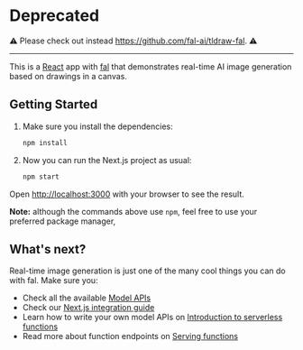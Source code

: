 # Deprecated

⚠️ Please check out instead https://github.com/fal-ai/tldraw-fal. ⚠️

*****

This is a [React](https://react.dev/) app with [fal](https://fal.ai) that demonstrates real-time AI image generation based on drawings in a canvas.

## Getting Started

1. Make sure you install the dependencies:

   ```bash
   npm install
   ```

2. Now you can run the Next.js project as usual:
   ```bash
   npm start
   ```

Open [http://localhost:3000](http://localhost:3000) with your browser to see the result.

**Note:** although the commands above use `npm`, feel free to use your preferred package manager,

## What's next?

Real-time image generation is just one of the many cool things you can do with fal. Make sure you:

- Check all the available [Model APIs](https://fal.ai/models)
- Check our [Next.js integration guide](https://fal.ai/docs/integrations/nextjs)
- Learn how to write your own model APIs on [Introduction to serverless functions](https://fal.ai/docs/serverless-functions)
- Read more about function endpoints on [Serving functions](https://fal.ai/docs/function-endpoints)
